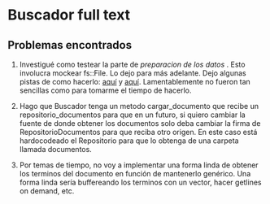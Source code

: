 # Buscador full text

## Problemas encontrados

1. Investigué como testear la parte de _preparacion de los datos_ . Esto involucra mockear fs::File. Lo dejo para más adelante. Dejo algunas pistas de como hacerlo: 
[aquí](https://users.rust-lang.org/t/mocking-std-fs-for-unit-tests/22382) y 
[aquí](https://stackoverflow.com/questions/67554892/how-to-mock-stdfsfile-so-can-check-if-fileset-len-was-used-correctly-i).
Lamentablemente no fueron tan sencillas como para tomarme el tiempo de hacerlo.

2. Hago que Buscador tenga un metodo cargar_documento que recibe un repositorio_documentos para que en un futuro, si quiero cambiar la fuente de donde obtener los documentos solo deba cambiar la firma de RepositorioDocumentos para que reciba otro origen. En este caso está hardocodeado el Repositorio para que lo obtenga de una carpeta llamada documentos.

3. Por temas de tiempo, no voy a implementar una forma linda de obtener los terminos del documento en función de mantenerlo genérico.
Una forma linda sería buffereando los terminos con un vector, hacer getlines on demand, etc.

